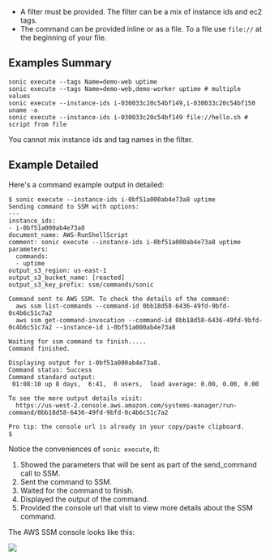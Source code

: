 * A filter must be provided.  The filter can be a mix of instance ids and ec2 tags.
* The command can be provided inline or as a file. To a file use `file://` at the beginning of your file.

## Examples Summary

    sonic execute --tags Name=demo-web uptime
    sonic execute --tags Name=demo-web,demo-worker uptime # multiple values
    sonic execute --instance-ids i-030033c20c54bf149,i-030033c20c54bf150 uname -a
    sonic execute --instance-ids i-030033c20c54bf149 file://hello.sh # script from file

You cannot mix instance ids and tag names in the filter.

## Example Detailed

Here's a command example output in detailed:

    $ sonic execute --instance-ids i-0bf51a000ab4e73a8 uptime
    Sending command to SSM with options:
    ---
    instance_ids:
    - i-0bf51a000ab4e73a8
    document_name: AWS-RunShellScript
    comment: sonic execute --instance-ids i-0bf51a000ab4e73a8 uptime
    parameters:
      commands:
      - uptime
    output_s3_region: us-east-1
    output_s3_bucket_name: [reacted]
    output_s3_key_prefix: ssm/commands/sonic

    Command sent to AWS SSM. To check the details of the command:
      aws ssm list-commands --command-id 0bb18d58-6436-49fd-9bfd-0c4b6c51c7a2
      aws ssm get-command-invocation --command-id 0bb18d58-6436-49fd-9bfd-0c4b6c51c7a2 --instance-id i-0bf51a000ab4e73a8

    Waiting for ssm command to finish.....
    Command finished.

    Displaying output for i-0bf51a000ab4e73a8.
    Command status: Success
    Command standard output:
     01:08:10 up 8 days,  6:41,  0 users,  load average: 0.00, 0.00, 0.00

    To see the more output details visit:
      https://us-west-2.console.aws.amazon.com/systems-manager/run-command/0bb18d58-6436-49fd-9bfd-0c4b6c51c7a2

    Pro tip: the console url is already in your copy/paste clipboard.
    $

Notice the conveniences of `sonic execute`, it:

1. Showed the parameters that will be sent as part of the send_command call to SSM.
2. Sent the command to SSM.
3. Waited for the command to finish.
4. Displayed the output of the command.
5. Provided the console url that visit to view more details about the SSM command.

The AWS SSM console looks like this:

<img src="/img/tutorials/ec2-console-run-command.png" class="doc-photo" />
